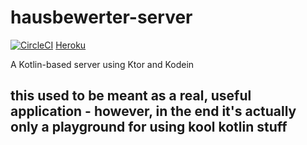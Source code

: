 # hausbewerter-server
[![CircleCI](https://circleci.com/gh/alxgrk/hausbewerter-server/tree/master.svg?style=svg)](https://circleci.com/gh/alxgrk/hausbewerter-server/tree/master) [Heroku](https://hausbewerter-server.herokuapp.com/)

A Kotlin-based server using Ktor and Kodein

## this used to be meant as a real, useful application - however, in the end it's actually only a playground for using kool kotlin stuff
